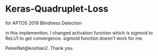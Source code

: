 # Keras-Quadruplet-Loss
for APTOS 2019 Blindness Detection   

in this implemention, I changed activation function which is sigmoid to ReLU1 to get convergence. sigmoid function doesn't work for me.   

PeleeNet@koshian2. Thank you.
